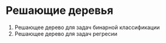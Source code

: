 # Решающие деревья 
1) Решающее дерево для задач бинарной классификации
2) Решающее дерево для задач регресии
